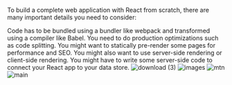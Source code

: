 



To build a complete web application with React from scratch, there are many important details you need to consider:

Code has to be bundled using a bundler like webpack and transformed using a compiler like Babel.
You need to do production optimizations such as code splitting.
You might want to statically pre-render some pages for performance and SEO. You might also want to use server-side rendering or client-side rendering.
You might have to write some server-side code to connect your React app to your data store.
![download (3)](https://github.com/samik1234/test/assets/82882143/11d19aef-afcb-43fe-b413-8071f98e7501)
![images](https://github.com/samik1234/test/assets/82882143/df09c302-e58c-474c-a0f0-a386ec5c3598)
![mtn](https://github.com/samik1234/test/assets/82882143/6932ccf8-4a93-46ed-ae8f-4b572407b310)
![main](https://github.com/samik1234/test/assets/82882143/3b48b5bc-0096-4fac-a095-52751beb0d49)
